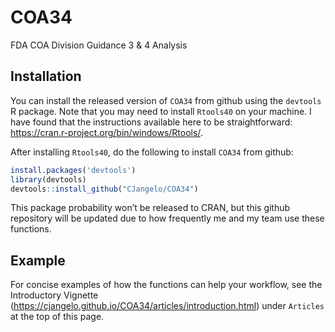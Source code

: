 
<!-- README.md is generated from README.Rmd. Please edit that file -->

# COA34

<!-- badges: start -->
<!-- badges: end -->

FDA COA Division Guidance 3 & 4 Analysis

## Installation

You can install the released version of `COA34` from github using the
`devtools` R package. Note that you may need to install `Rtools40` on
your machine. I have found that the instructions available here to be
straightforward: <https://cran.r-project.org/bin/windows/Rtools/>.

After installing `Rtools40`, do the following to install `COA34` from
github:

``` r
install.packages('devtools')
library(devtools)
devtools::install_github("CJangelo/COA34")
```

This package probability won’t be released to CRAN, but this github
repository will be updated due to how frequently me and my team use
these functions.

## Example

For concise examples of how the functions can help your workflow, see
the Introductory Vignette
(<https://cjangelo.github.io/COA34/articles/introduction.html>) under
`Articles` at the top of this page.
